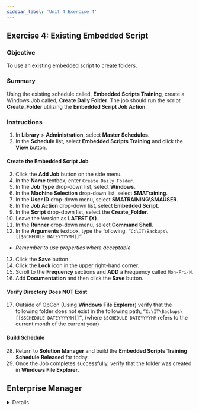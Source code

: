 ```yaml
---
sidebar_label: 'Unit 4 Exercise 4'
---
```


## Exercise 4: Existing Embedded Script

### Objective

To use an existing embedded script to create folders.

### Summary

Using the existing schedule called, **Embedded Scripts Training**, create a Windows Job called, **Create Daily Folder**. The job should run the script **Create_Folder** utilizing the **Embedded Script Job Action**.

### Instructions

1.	In **Library** > **Administration**, select  **Master Schedules**. 
2.	In the **Schedule** list, select **Embedded Scripts Training** and click the **View** button.

#### Create the Embedded Script Job

3.	Click the **Add Job** button on the side menu. 
4.	In the **Name** textbox, enter ```Create Daily Folder```.
5.	In the **Job Type** drop-down list, select **Windows**.
6.	In the **Machine Selection** drop-down list, select **SMATraining**. 
8.	In the **User ID** drop-down menu, select **SMATRAINING\SMAUSER**.
7.	In the **Job Action** drop-down list, select **Embedded Script**.
9.	In the **Script** drop-down list, select the **Create_Folder**. 
10.	Leave the Version as **LATEST (X)**.
11.	In the **Runner** drop-down menu, select **Command Shell**.
12.	In the **Arguments** textbox, type the following, ```“C:\IT\Backups\[[$SCHEDULE DATEYYYYMM]]”```
* _Remember to use properties where acceptable_
13.	Click the **Save** button.
14. Click the **Lock** icon in the upper right-hand corner.
15.	Scroll to the **Frequency** sections and **ADD** a Frequency called ```Mon-Fri-N```.
16.	Add **Documentation** and then click the **Save** button.

#### Verify Directory Does NOT Exist

17.	Outside of OpCon (Using **Windows File Explorer**) verify that the following folder does not exist in the following path, ```“C:\IT\Backups\[[$SCHEDULE DATEYYYYMM]]”```, (where ```$SCHEDULE DATEYYYYMM``` refers to the current month of the current year)

#### Build Schedule

28.	Return to **Solution Manager** and build the **Embedded Scripts Training Schedule** **Released** for today.
24.	Once the Job completes successfully, verify that the folder was created in **Windows File Explorer**.


## Enterprise Manager

<details>

:::tip [Walkthrough Video - Unit 4 Exercise 4](../static/videobasic/U4E4.mp4)

:::


1.	Under the **Scripts** topic, Double-Click on **Repository**. 
2.	Double-Click on the **Create Folder** script.
3.	Double-Click on the **last version** of the script.
4.	The content of the scripts will be displayed. This script checks to see if a folder exists. If it already exists, it exits without doing anything. If it does not exist, then it will create the folder.
5.	Click **Cancel** and then **Close**.
6.	Close the **Script Repository** tab.
7.	Under the **Administration** topic, Double-Click on **Job Master**. 
8.	In the **Schedule** drop-down list, select **Embedded Scripts Training**.
9.	Click the **Add** button on the **Job Master** toolbar. 
10.	In the **Name** textbox, enter **Create Daily Folder**.
11.	In the **Job Type** drop-down list, select ```Windows```.
12.	In the **Primary Machine** drop-down list, select ```SMATraining```. 
13.	In the **Job Action** drop-down list, select ```Embedded Script```.
14.	In the **User ID** drop-down menu, select ```SMATRAINING\SMAUSER```.
15.	In the **Script** drop-down list, select the ```Create_Folder```. 
16.	Leave the Version as ```LATEST```.
17.	In the **Runner** drop-down menu, select ```Command Shell```.
18.	In the **Arguments** textbox, type the following: 
```
“C:\IT\Backups\[[$SCHEDULE DATEYYYYMM]]”
```
19.	Click the **Save** button.
20.	Give the Job a Frequency of **Mon-Fri-N**.
21.	Add **Documentation** and then close the **Job Master**.
22.	Outside of OpCon verify that the following folder does not exist:  
```
“C:\IT\Backups\[[$SCHEDULE DATEYYYYMM]]”
```
(where ```$SCHEDULE DATEYYYYMM``` refers to the current month of the current year)

23.	Go back to **Enterprise Manager** and build the **Embedded Scripts Training Schedule** **Released** for today.
24.	Once the Job completes successfully, verify that the folder was created.

</details>